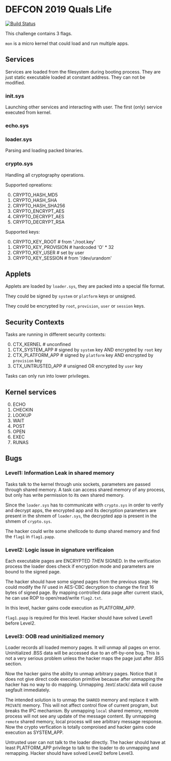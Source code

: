 # DEFCON 2019 Quals Life

[![Build Status](https://travis-ci.com/o-o-overflow/dc2019q-life.svg?token=UsYquYpUiJ6uJsajRAzb&branch=master)](https://travis-ci.com/o-o-overflow/dc2019q-life)

This challenge contains 3 flags.

`mon` is a micro kernel that could load and run multiple apps. 

## Services
 
Services are loaded from the filesystem during booting process. They are
just static executable loaded at constant address. They can not be
modified.

### init.sys

Launching other services and interacting with user.
The first (only) service executed from kernel.

### echo.sys

### loader.sys

Parsing and loading packed binaries.

### crypto.sys

Handling all cryptography operations.

Supported opreations:

0. CRYPTO\_HASH\_MD5
1. CRYPTO\_HASH\_SHA
2. CRYPTO\_HASH\_SHA256
3. CRYPTO\_ENCRYPT\_AES
4. CRYPTO\_DECRYPT\_AES
5. CRYPTO\_DECRYPT\_RSA

Supported keys:

0. CRYPTO\_KEY\_ROOT # from './root.key'
1. CRYPTO\_KEY\_PROVISION # hardcoded 'O' * 32
2. CRYPTO\_KEY\_USER # set by user
3. CRYPTO\_KEY\_SESSION # from '/dev/urandom'

## Applets

Applets are loaded by `loader.sys`, they are packed into a special file
format.

They could be signed by `system` or `platform` keys or unsigned.

They could be encrypted by `root`, `provision`, `user` or `session` keys.

## Security Contexts

Tasks are running in different security contexts:

0. CTX\_KERNEL # unconfined
1. CTX\_SYSTEM\_APP # signed by `system` key AND encrypted by `root` key
2. CTX\_PLATFORM\_APP # signed by `platform` key AND encrypted by
   `provision` key
3. CTX\_UNTRUSTED\_APP # unsigned OR encrypted by `user` key

Tasks can only run into lower privileges.

## Kernel services

0. ECHO
1. CHECKIN
2. LOOKUP
3. WAIT
4. POST
5. OPEN
6. EXEC
7. RUNAS

## Bugs

### Level1: Information Leak in shared memory

Tasks talk to the kernel through unix sockets, parameters are passed
through shared memory. A task can access shared memory of any process, but
only has write permission to its own shared memory.

Since the `loader.sys` has to communicate with `crypto.sys` in order to
verify and decrypt apps, the encrypted app and its decryption parameters
are present in the shmem of `loader.sys`, the decrypted app is present in
the shmem of `crypto.sys`.

The hacker could write some shellcode to dump shared memory and find the
`flag1` in `flag1.papp`.

### Level2: Logic issue in signature verificaion

Each executable pages are ENCRYPTED *THEN* SIGNED. In the verification
process the loader does check if encryption mode and parameters are bound
to the signed page.

The hacker should have some signed pages from the previous stage. He could
modify the IV used in AES-CBC decryption to change the first 16 bytes of
signed page. By mapping controlled data page after current stack, he can
use ROP to open/read/write `flag2.txt`.

In this level, hacker gains code execution as PLATFORM\_APP.

`flag1.papp` is required for this level. Hacker should have solved Level1
before Level2.

### Level3: OOB read uninitialized memory

Loader records all loaded memory pages. It will unmap all pages on error.
Uninitialized .BSS data will be accessed due to an off-by-one bug. This is
not a very serious problem unless the hacker maps the page just after .BSS
section.

Now the hacker gains the ability to unmap arbitrary pages. Notice that it
does not give direct code execution primitive because after unmapping the
hacker has no way to do mapping. Unmapping .text/.stack/.data will cause
segfault immediately.

The intended solution is to unmap the `SHARED` memory and replace it with
`PRIVATE` memory. This will not affect control flow of current program, but
breaks the IPC mechanism. By unmapping `local` shared memory, remote process
will not see any update of the message content. By unmapping `remote`
shared memory, local process will see arbitrary message response. Now the
crypto verfication is totally comproised and hacker gains code execution as
SYSTEM\_APP.

Untrusted user can not talk to the loader directly. The hacker
should have at least PLATFORM\_APP privilege to talk to the loader to do
unmapping and remapping. Hacker should have solved Level2 before Level3.
